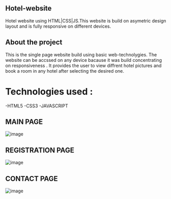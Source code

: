 ## Hotel-website

Hotel website using HTML|CSS|JS.This website is build on asymetric design layout and is fully responsive on different devices.

## About the project
This is the single page website build using basic web-technolygies. The website can be accssed on any device bacause it was build concentrating on responsiveness . It provides the user to view diffrent hotel pictures and book a room in any hotel after selecting the desired one.

# Technologies used :
-HTML5
-CSS3
-JAVASCRIPT

## MAIN PAGE

![image](https://user-images.githubusercontent.com/101013544/232565749-162fd02e-1885-4043-b9f4-fd51024ed841.png)

## REGISTRATION PAGE

![image](https://user-images.githubusercontent.com/101013544/232565891-84f8b4c5-1ea5-4898-b070-ba83c91816ac.png)

## CONTACT PAGE

![image](https://user-images.githubusercontent.com/101013544/232566036-a32e2aa6-4b78-43f3-b3f1-35faa1515dc4.png)

